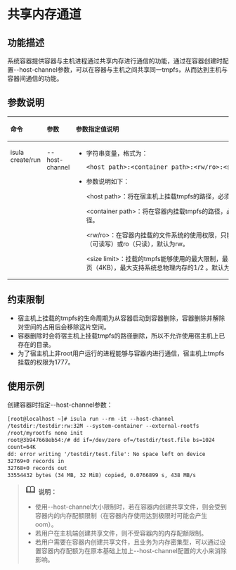 # 共享内存通道<a name="ZH-CN_TOPIC_0184808022"></a>

## 功能描述<a name="zh-cn_topic_0182200837_section17345803370"></a>

系统容器提供容器与主机进程通过共享内存进行通信的功能，通过在容器创建时配置\--host-channel参数，可以在容器与主机之间共享同一tmpfs，从而达到主机与容器间通信的功能。

## 参数说明<a name="zh-cn_topic_0182200837_section12656610153716"></a>

<a name="zh-cn_topic_0182200837_table1869210387418"></a>
<table><thead align="left"><tr id="zh-cn_topic_0182200837_row1569373816419"><th class="cellrowborder" valign="top" width="18%" id="mcps1.1.4.1.1"><p id="zh-cn_topic_0182200837_p106936387415"><a name="zh-cn_topic_0182200837_p106936387415"></a><a name="zh-cn_topic_0182200837_p106936387415"></a>命令</p>
</th>
<th class="cellrowborder" valign="top" width="18.25%" id="mcps1.1.4.1.2"><p id="zh-cn_topic_0182200837_p15693173814112"><a name="zh-cn_topic_0182200837_p15693173814112"></a><a name="zh-cn_topic_0182200837_p15693173814112"></a>参数</p>
</th>
<th class="cellrowborder" valign="top" width="63.74999999999999%" id="mcps1.1.4.1.3"><p id="zh-cn_topic_0182200837_p346122717615"><a name="zh-cn_topic_0182200837_p346122717615"></a><a name="zh-cn_topic_0182200837_p346122717615"></a>参数指定值说明</p>
</th>
</tr>
</thead>
<tbody><tr id="zh-cn_topic_0182200837_row12693163810415"><td class="cellrowborder" valign="top" width="18%" headers="mcps1.1.4.1.1 "><p id="zh-cn_topic_0182200837_p66931838134110"><a name="zh-cn_topic_0182200837_p66931838134110"></a><a name="zh-cn_topic_0182200837_p66931838134110"></a>isula create/run</p>
</td>
<td class="cellrowborder" valign="top" width="18.25%" headers="mcps1.1.4.1.2 "><p id="zh-cn_topic_0182200837_p20308121310422"><a name="zh-cn_topic_0182200837_p20308121310422"></a><a name="zh-cn_topic_0182200837_p20308121310422"></a>--host-channel</p>
</td>
<td class="cellrowborder" valign="top" width="63.74999999999999%" headers="mcps1.1.4.1.3 "><a name="zh-cn_topic_0182200837_ul16925155365712"></a><a name="zh-cn_topic_0182200837_ul16925155365712"></a><ul id="zh-cn_topic_0182200837_ul16925155365712"><li>字符串变量，格式为：<pre class="screen" id="zh-cn_topic_0182200837_screen46854212570"><a name="zh-cn_topic_0182200837_screen46854212570"></a><a name="zh-cn_topic_0182200837_screen46854212570"></a>&lt;host path&gt;:&lt;container path&gt;:&lt;rw/ro&gt;:&lt;size limit&gt;</pre>
</li><li>参数说明如下：<p id="zh-cn_topic_0182200837_p1888853414582"><a name="zh-cn_topic_0182200837_p1888853414582"></a><a name="zh-cn_topic_0182200837_p1888853414582"></a>&lt;host  path&gt;：将在宿主机上挂载tmpfs的路径，必须是绝对路径。</p>
<p id="zh-cn_topic_0182200837_p288863414581"><a name="zh-cn_topic_0182200837_p288863414581"></a><a name="zh-cn_topic_0182200837_p288863414581"></a>&lt;container  path&gt;：将在容器内挂载tmpfs的路径，必须是绝对路径。</p>
<p id="zh-cn_topic_0182200837_p888843420582"><a name="zh-cn_topic_0182200837_p888843420582"></a><a name="zh-cn_topic_0182200837_p888843420582"></a>&lt;rw/ro&gt;：在容器内挂载的文件系统的使用权限，只能配置为rw（可读写）或ro（只读），默认为rw。</p>
<p id="zh-cn_topic_0182200837_p0889133414583"><a name="zh-cn_topic_0182200837_p0889133414583"></a><a name="zh-cn_topic_0182200837_p0889133414583"></a>&lt;size  limit&gt;：挂载的tmpfs能够使用的最大限制，最小支持1物理页（4KB），最大支持系统总物理内存的1/2 。默认为64MB。</p>
</li></ul>
</td>
</tr>
</tbody>
</table>

## 约束限制<a name="zh-cn_topic_0182200837_section19832164817371"></a>

-   宿主机上挂载的tmpfs的生命周期为从容器启动到容器删除，容器删除并解除对空间的占用后会移除这片空间。
-   容器删除时会将宿主机上挂载tmpfs的路径删除，所以不允许使用宿主机上已存在的目录。
-   为了宿主机上非root用户运行的进程能够与容器内进行通信，宿主机上tmpfs挂载的权限为1777。

## 使用示例<a name="zh-cn_topic_0182200837_section1677183517372"></a>

创建容器时指定\--host-channel参数：

```
[root@localhost ~]# isula run --rm -it --host-channel /testdir:/testdir:rw:32M --system-container --external-rootfs /root/myrootfs none init 
root@3b947668eb54:/# dd if=/dev/zero of=/testdir/test.file bs=1024 count=64K 
dd: error writing '/testdir/test.file': No space left on device 
32769+0 records in 
32768+0 records out 
33554432 bytes (34 MB, 32 MiB) copied, 0.0766899 s, 438 MB/s
```

>![](public_sys-resources/icon-note.gif) **说明：**   
>-   使用--host-channel大小限制时，若在容器内创建共享文件，则会受到容器内的内存配额限制（在容器内存使用达到极限时可能会产生oom）。  
>-   若用户在主机端创建共享文件，则不受容器内的内存配额限制。  
>-   若用户需要在容器内创建共享文件，且业务为内存密集型，可以通过设置容器内存配额为在原本基础上加上--host-channel配置的大小来消除影响。  

